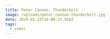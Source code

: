 ```yaml
---
title: Peter Cannon: Thunderbolt
image: /uploads/peter-cannon-thunderbolt.jpg
date: 2020-01-23T16:00:27.916Z
tags:
  - comic
---
```



